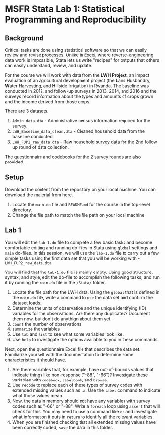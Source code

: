 # MSFR Stata Lab 1: Statistical Programming and Reproducibility

## Background
Critical tasks are done using statistical software so that we can easily review and revise processes. Unlike in Excel, where reverse-engineering data work is impossible, Stata lets us write "recipes" for outputs that others can easily understand, review, and update.

For the course we will work with data from the **LWH Project**, an impact evaluation of an agricultural development project (the **L**and Husbandry, **W**ater Harvesting, and **H**illside Irrigation) in Rwanda.  The baseline was conducted in 2012, and follow-up surveys in 2013, 2014, and 2016 and the surveys record information about the types and amounts of crops grown and the income derived from those crops.

There are 3 datasets.
1. ```Admin_data.dta``` - Administrative census information required for the survey.
2. ```LWH_Baseline_data_clean.dta``` - Cleaned household data from the baseline conducted
3. ```LWH_FUP2_raw_data.dta``` - Raw household survey data for the 2nd follow up round of data collection.

The questionnaire and codebooks for the 2 survey rounds are also provided.


## Setup
Download the content from the repository on your local machine. You can download the material from here.

1. Locate the `main.do` file and `README.md` for the course in the top-level directory.
2. Change the file path to match the file path on your local machine

## Lab 1

You will edit the `lab-1.do` file to complete a few basic tasks and become comfortable editing and running do-files in Stata using `global` settings and `main` do-files. In this session, we will use the `lab-1.do` file to carry out a few simple tasks using the first data set that you will be working with - ```LWH_FUP2_raw_data.dta```


You will find that the `lab-1.do` file is mainly empty. Using good structure, syntax, and style, edit the do-file to accomplish the following tasks, and run it by running the `main.do` file in the `/Stata/` folder.
1. Locate the file path for the LWH data. Using the `global` that is defined in the `main.do` file, write a command to `use` the data set and confirm the dataset loads.
2. Determine the units of observation and the unique identifying (ID) variables for the observations. Are there any duplicates? Document them now, but don't do anythign about them yet.
2. `count` the number of observations
3. `summarize` the variables
4. Use `tab` and `list` to see what some variables look like.
5. Use `help` to investigate the options available to you in these commands.

Next, open the questionnaire Excel file that describes the data set. Familiarize yourself with the documentation to determine some characteristics it should have.

1. Are there variables that, for example, have out-of-bounds values that indicate things like non-response ("-88", "-66")? Investigate these variables with `codebook`, `labelbook`, and `browse`.
2. Use `recode` to replace each of these types of survey codes with extended missing values such as `.a`. Use the `label` command to indicate what those values mean.
3. Now, the data in memory should not have any variables with survey codes such as "-66" or "-88". Write a `foreach` loop using `assert` that will check for this. You may need to use a command like `ds` and investigate what information it puts in `return` to identify all the relevant variables.
4. When you are finished checking that all extended missing values have been correctly coded, `save` the data in this folder.
